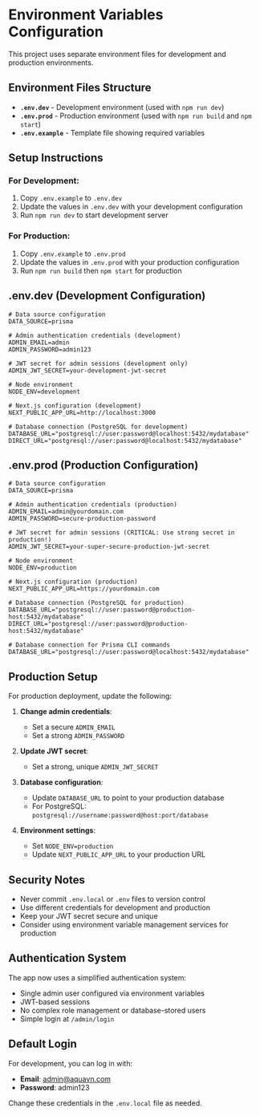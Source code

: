 # Environment Variables Configuration

This project uses separate environment files for development and production environments.

## Environment Files Structure

- **`.env.dev`** - Development environment (used with `npm run dev`)
- **`.env.prod`** - Production environment (used with `npm run build` and `npm start`)
- **`.env.example`** - Template file showing required variables

## Setup Instructions

### For Development:
1. Copy `.env.example` to `.env.dev`
2. Update the values in `.env.dev` with your development configuration
3. Run `npm run dev` to start development server

### For Production:
1. Copy `.env.example` to `.env.prod`
2. Update the values in `.env.prod` with your production configuration
3. Run `npm run build` then `npm start` for production

## .env.dev (Development Configuration)
```env
# Data source configuration
DATA_SOURCE=prisma

# Admin authentication credentials (development)
ADMIN_EMAIL=admin
ADMIN_PASSWORD=admin123

# JWT secret for admin sessions (development only)
ADMIN_JWT_SECRET=your-development-jwt-secret

# Node environment
NODE_ENV=development

# Next.js configuration (development)
NEXT_PUBLIC_APP_URL=http://localhost:3000

# Database connection (PostgreSQL for development)
DATABASE_URL="postgresql://user:password@localhost:5432/mydatabase"
DIRECT_URL="postgresql://user:password@localhost:5432/mydatabase"
```

## .env.prod (Production Configuration)
```env
# Data source configuration
DATA_SOURCE=prisma

# Admin authentication credentials (production)
ADMIN_EMAIL=admin@yourdomain.com
ADMIN_PASSWORD=secure-production-password

# JWT secret for admin sessions (CRITICAL: Use strong secret in production!)
ADMIN_JWT_SECRET=your-super-secure-production-jwt-secret

# Node environment
NODE_ENV=production

# Next.js configuration (production)
NEXT_PUBLIC_APP_URL=https://yourdomain.com

# Database connection (PostgreSQL for production)
DATABASE_URL="postgresql://user:password@production-host:5432/mydatabase"
DIRECT_URL="postgresql://user:password@production-host:5432/mydatabase"
```
```env
# Database connection for Prisma CLI commands
DATABASE_URL="postgresql://user:password@localhost:5432/mydatabase"
```

## Production Setup

For production deployment, update the following:

1. **Change admin credentials**:
   - Set a secure `ADMIN_EMAIL` 
   - Set a strong `ADMIN_PASSWORD`

2. **Update JWT secret**:
   - Set a strong, unique `ADMIN_JWT_SECRET`

3. **Database configuration**:
   - Update `DATABASE_URL` to point to your production database
   - For PostgreSQL: `postgresql://username:password@host:port/database`

4. **Environment settings**:
   - Set `NODE_ENV=production`
   - Update `NEXT_PUBLIC_APP_URL` to your production URL

## Security Notes

- Never commit `.env.local` or `.env` files to version control
- Use different credentials for development and production
- Keep your JWT secret secure and unique
- Consider using environment variable management services for production

## Authentication System

The app now uses a simplified authentication system:
- Single admin user configured via environment variables
- JWT-based sessions
- No complex role management or database-stored users
- Simple login at `/admin/login`

## Default Login

For development, you can log in with:
- **Email**: admin@aquavn.com
- **Password**: admin123

Change these credentials in the `.env.local` file as needed.
